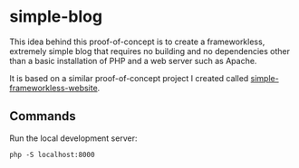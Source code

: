# simple-blog

This idea behind this proof-of-concept is to create a frameworkless, extremely simple blog that requires no building and no dependencies other than a basic installation of PHP and a web server such as Apache.

It is based on a similar proof-of-concept project I created called [simple-frameworkless-website](https://github.com/eiskalteschatten/simple-frameworkless-website).

## Commands

Run the local development server:

```
php -S localhost:8000
```